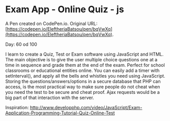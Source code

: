 # Exam App - Online Quiz - js

A Pen created on CodePen.io. Original URL: [https://codepen.io/EleftheriaBatsou/pen/bqVwXq](https://codepen.io/EleftheriaBatsou/pen/bqVwXq).

Day: 60 od 100

I learn to create a Quiz, Test or Exam software using JavaScript and HTML. The main objective is to give the user multiple choice questions one at a time in sequence and grade them at the end of the exam. Perfect for school classrooms or educational entities online. 
You can easily add a timer with setInterval(), and apply all the bells and whistles you need using JavaScript. Storing the questions/answers/options in a secure database that PHP can access, is the most practical way to make sure people do not cheat when you need the test to be secure and cheat proof. Ajax requests would be a big part of that interaction with the server.

Inspiration: http://www.developphp.com/video/JavaScript/Exam-Application-Programming-Tutorial-Quiz-Online-Test
